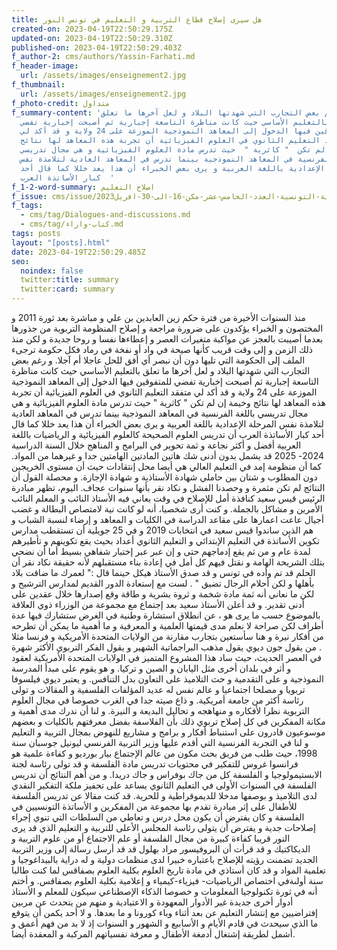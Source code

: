 ```yaml
---
title: هل سيرى إصلاح قطاع التربية و التعليم في تونس النور
created-on: 2023-04-19T22:50:29.175Z
updated-on: 2023-04-19T22:50:29.310Z
published-on: 2023-04-19T22:50:29.403Z
f_author-2: cms/authors/Yassin-Farhati.md
f_header-image:
  url: /assets/images/enseignement2.jpg
f_thumbnail:
  url: /assets/images/enseignement2.jpg
f_photo-credit: متداول
f_summary-content: 'و رغم بعض التجارب التي شهدتها البلاد و لعل آخرها ما تعلق
  بالتعليم الأساسي حيث كانت مناظرة التاسعة إجبارية ثم أصبحت إخبارية تفضي
  للمتفوقين فيها الدخول إلى المعاهد النموذجية الموزعة على 24 ولاية و قد أكد لي
  متفقد التعليم الثانوي في العلوم الفيزيائية أن تجربة هذه المعاهد لها نتائج
  وخيمة إن لم تكن  " كاثرية "  حيث تدرس مادة العلوم الفيزيائية و هي مجال تدريسي
  باللغة الفرنسية في المعاهد النموذجية بينما تدرس في المعاهد العادية لتلامذة نفس
  المرحلة الإعدادية باللغة العربية و يرى بعض الخبراء أن هذا يعد خللا كما قال أحد
  كبار الأساتذة العرب  '
f_1-2-word-summary: اصلاح التعليم
f_issue: cms/issue/محلة-الثقافية-التونسية-العدد-الخامس-عشر-مكن-16-الى-30-افريل2023.md
f_tags:
  - cms/tag/Dialogues-and-discussions.md
  - cms/tag/كتاب-واراء.md
tags: posts
layout: "[posts].html"
date: 2023-04-19T22:50:29.485Z
seo:
  noindex: false
  twitter:title: summary
  twitter:card: summary
---
```

منذ السنوات الأخيرة من فترة حكم زين العابدين بن علي و مباشرة بعد ثورة 2011  و المختصون و الخبراء يؤكدون على ضرورة مراجعة و إصلاح المنظومة التربوية  من جذورها بعدما أصيبت بالعجز عن مواكبة متغيرات العصر و إعطاءها نفسا و روحا جديدة و لكن منذ ذلك الزمن و إلى وقت قريب كأنها صيحة في واد أو نفخة في رماد فكل حكومة ترجىء الملف إلى الحكومة التي تليها دون أن نبصر أي أفق للحل عاجلا أم آجلا. و رغم بعض التجارب التي شهدتها البلاد و لعل آخرها ما تعلق بالتعليم الأساسي حيث كانت مناظرة التاسعة إجبارية ثم أصبحت إخبارية تفضي للمتفوقين فيها الدخول إلى المعاهد النموذجية الموزعة على 24 ولاية و قد أكد لي متفقد التعليم الثانوي في العلوم الفيزيائية أن تجربة هذه المعاهد لها نتائج وخيمة إن لم تكن  " كاثرية "  حيث تدرس مادة العلوم الفيزيائية و هي مجال تدريسي باللغة الفرنسية في المعاهد النموذجية بينما تدرس في المعاهد العادية لتلامذة نفس المرحلة الإعدادية باللغة العربية و يرى بعض الخبراء أن هذا يعد خللا كما قال أحد كبار الأساتذة العرب   أن تدريس العلوم الصحيحة كالعلوم الفيزيائية و الرياضيات باللغة العربية أفضل و أكثر نجاعة و ثمة تحوير في البرامج و المناهج خلال السنة الدراسية 2024- 2025 قد يشمل بدون أدنى شك هاتين المادتين الهامتين جدا و غيرهما من المواد.  كما أن منظومة إمد في التعليم العالي هي أيضا محل إنتقادات حيث أن مستوى الخريجين دون المطلوب و شتان بين حاملي شهادة الأستاذية و شهادة الإجازة. و محصلة القول أن  النتائج لم تكن مثمرة و وحصدنا الفشل و نكاد نقر بأنها سنوات عجاف. اليوم، تظهر مبادرة الرئيس قيس سعيد كنافذة أمل  للإصلاح في وقت يعاني فيه الأستاذ النائب و المعلم النائب الأمرين و مشاكل بالجملة. و كنت أرى شخصيا، أنه لو كانت نية لامتصاص البطالة و غضب أجيال عاعت اعمارها على مقاعد الدراسة في الكليات و المعاهد و إرضاء لنسبة الشباب و هم الذين ساندوا قيس سعيد في انتخابات 2019 و في 25 جويلية أن تستقطب مدارس تكوين الأساتذة في التعليم الإبتدائي و التعليم الثانوي أعداد بحيث يقع تكوينهم و تأطيرهم لمدة عام و من ثم يقع إدماجهم حتى و إن عبر عبر إختبار شفاهي بسيط أما أن نضحي بتلك الشريحة الهامة و نقتل فيهم كل أمل في إعادة بناء مستقبلهم لأنه حقيقة نكاد نقر أن الحلم قد تم وأده في تونس و قد صدق الأستاذ هيكل حينما قال :" لعمرك ما ضاقت بلاد بأهلها و لكن أحلام الرجال تضيق " . لست مع إستعادة الدور القديم لمدارس الترشيح و لكن ما نعاني أنه ثمة مادة شخمة و ثروة بشرية و طاقة وقع إصدارها خلال عقدين على أدنى تقدير. و  قد أعلن  الأستاذ سعيد بعد إجتماع مع مجموعة من الوزراء ذوي العلاقة بالموضوع حسب ما يرى هو ، عن انطلاق استشارة وطنية في الغرض ستشارك فيها عدة أطراف لكن صراحة لا نعلم مدى قيمتها العلمية و المعرفية و ما أهمية ما يمكن أن تطرحه من أفكار نيرة و هنا سأستعين بتجارب مقارنة من  الولايات المتحدة الأمريكية و فرنسا مثلا . من يقول جون ديوي يقول مذهب البراجماتية الشهير و يقول الفكر التربوي الأكثر شهرة في العصر الحديث، حيث ساد هذا المشروع المتميز في الولايات المتحدة الأمريكية لعقود و أثر في بلدان أخرى مثل اليابان و الصين و تركيا. و هو يقوم على مبدأ المدرسة النموذجية و على التقدمية و حث التلاميذ على التعاون بدل التنافس. و يعتبر ديوي فيلسوفا تربويا و مصلحا اجتماعيا و عالم نفس له عديد المؤلفات الفلسفية و المقالات و تولى رئاسة أكثر من جامعة أمريكية. و ذاع صيته جدا في الغرب خصوصا في مجال العلوم التربوية نظرا لأفكاره و منهاهجه و تحاليل البديعة و النيرة. و لنا أن ندرك مدى أهمية و مكانة المفكرين في كل إصلاح تربوي ذلك بأن الفلاسفة بفضل معرفتهم بالكليات و بعضهم موسوعيون قادرون على استنباط أفكار و برامج و مشاريع للنهوض بمجال التربية و التعليم و لنا في التجربة الفرنسية التي أقدم عليها وزير التربية الفرنسي ليونيل جوسبان سنة 1998، حيث طلب من فريق بحث مكون من عالم الإجتماع بيار بورديو و كفاءة  علمية هو فرانسوا غروس للتفكير في محتويات تدريس مادة الفلسفة و قد تولى رئاسة لجنة الابستيمولوجيا و الفلسفة كل من جاك بوفراس و جاك دريدا. و من أهم النتائج أن تدريس الفلسفة في السنوات الأولى في التعليم الثانوي يساعد على تحفيز ملكة التفكير النقدي لدى التلاميذ و بوصفها مدخلا للديموقراطية و للحرية. قد كنت مقالا عن تدريس الفلسفة للأطفال على إثر مبادرة تقدم بها مجموعة من المفكرين و الأساتذة التونسيين في الفلسفة و كان يفترض أن يكون  محل درس و تعاطي من السلطات التي تنوي إجراء إصلاحات جدية و يفترض أن يتولى رئاسة المجلس الأعلى للتربية و التعليم الذي قد يرى النور قريبا  كفاءة كبيرة من مجال الفلسفة أو علم الاجتماع أو من علوم التربية و الديكاكتيك و قد قرأت أن البروفيسور مراد بهلول قد قد أرسل رسالة إلى وزير التربية الجديد تضمنت رؤيته للإصلاح باعتباره خبيرا لدى منظمات دولية و له دراية بالبيداغوجيا و تعلمية المواد و قد كان أستاذي في مادة تاريخ العلوم بكلية العلوم بصفاقس لما كنت طالبا سنة أولىةفي اختصاص الرياضيات- فيزياء-كيمياء و  إعلامية بكلية العلوم بصفاقس. و أختم أنه في ثورة تكنولوجيا المعلومات و خصوصا الذكاء الإصطناعي سيكون للمعلم و الأستاذ  أدوار أخرى جديدة  غير الأدوار المعهودة و الاعتيادية و منهم من يتحدث عن مربين إفتراضيين مع إنتشار التعليم عن بعد أثناء وباء كورونا و ما بعدها. و لا أحد يكمن أن يتوقع ما الذي سيحدث في قادم الأيام و الأسابيع و الشهور و السنوات إذ لا بد  من فهم أعمق و أشمل لطريقة إشتغال أدمغة الأطفال و معرفة نفسياتهم المركبة و المعقدة أيضا.